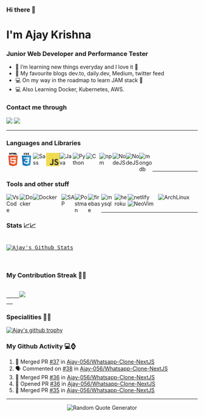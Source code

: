 ### Hi there 👋

# I'm Ajay Krishna

### Junior Web Developer and Performance Tester

- 🔭 I’m learning new things everyday and I love it 💖
- 📰 My favourite blogs dev.to, daily.dev, Medium, twitter feed
- 💻 On my way in the roadmap to learn JAM stack 🚀
- 💻 Also Learning Docker, Kubernetes, AWS.

### Contact me through

[<img height="30" src="https://img.shields.io/badge/twitter-%231DA1F2.svg?&style=for-the-badge&logo=twitter&logoColor=white" />][twitter]
[<img height="30" src="https://img.shields.io/badge/linkedin-%230077B5.svg?&style=for-the-badge&logo=linkedin&logoColor=white" />][linkedin]
<br />

<hr />

### Languages and Libraries

<img align="left" alt="HTML5" width="35px" src="https://raw.githubusercontent.com/github/explore/80688e429a7d4ef2fca1e82350fe8e3517d3494d/topics/html/html.png" />
<img align="left" alt="CSS3" width="35px" src="https://raw.githubusercontent.com/github/explore/80688e429a7d4ef2fca1e82350fe8e3517d3494d/topics/css/css.png" />
<img align="left" alt="Sass" width="35px" src="https://www.vectorlogo.zone/logos/sass-lang/sass-lang-icon.svg" />
<img align="left" alt="JS" width="35px" src="https://raw.githubusercontent.com/github/explore/80688e429a7d4ef2fca1e82350fe8e3517d3494d/topics/javascript/javascript.png" />
<img align="left" alt="Java" width="35px" src="https://www.vectorlogo.zone/logos/java/java-icon.svg" />
<img align="left" alt="Python" width="35px" src="https://www.vectorlogo.zone/logos/python/python-icon.svg" />
<img align="left" alt="C" width="35px" src="https://img.icons8.com/color/48/000000/c-programming.png" />
<img align="left" alt="npm" width="35px" src="https://www.vectorlogo.zone/logos/npmjs/npmjs-icon.svg" />
<img align="left" alt="NodeJS" width="35px" src="https://www.vectorlogo.zone/logos/reactjs/reactjs-icon.svg" />
<img align="left" alt="NodeJS" width="35px" src="https://www.vectorlogo.zone/logos/nodejs/nodejs-icon.svg" />
<img align="left" alt="mongodb" width="35px" src="https://www.vectorlogo.zone/logos/mongodb/mongodb-icon.svg" />
<br />
<br />
<hr />

### Tools and other stuff

<img align="left" alt="VsCode" width="35px" src="https://www.vectorlogo.zone/logos/visualstudio_code/visualstudio_code-icon.svg" />
<img align="left" alt="Docker" width="35px" src="https://www.vectorlogo.zone/logos/docker/docker-official.svg" />
<img align="left" alt="Docker" width="75px" src="https://www.vectorlogo.zone/logos/amazon_aws/amazon_aws-ar21.svg" />
<img align="left" alt="SAP" width="35px" src="https://www.vectorlogo.zone/logos/sap/sap-icon.svg" />
<img align="left" alt="Postman" width="35px" src="https://www.vectorlogo.zone/logos/getpostman/getpostman-icon.svg" />
<img align="left" alt="firebase" width="35px" src="https://www.vectorlogo.zone/logos/firebase/firebase-icon.svg" />
<img align="left" alt="mysql" width="35px" src="https://www.vectorlogo.zone/logos/mysql/mysql-icon.svg" />
<img align="left" alt="heroku" width="35px" src="https://www.vectorlogo.zone/logos/heroku/heroku-icon.svg" />
<img align="left" alt="netlify" width="80px" src="https://www.vectorlogo.zone/logos/netlify/netlify-ar21.svg" />
<!--<img align="left" alt="netlify" width="35px" src="https://www.vectorlogo.zone/logos/linux/linux-icon.svg" /> -->
<img align="left" alt="ArchLinux" width="100px" src="https://www.vectorlogo.zone/logos/archlinux/archlinux-ar21.svg" />
<img align="left" alt="NeoVim" width="100px" src="https://www.vectorlogo.zone/logos/neovimio/neovimio-ar21.svg" />

<br />
<br />

<hr />

### Stats 📈📈
<pre>
<a href="#stats">
<img align="center" alt="Ajay's Github Stats" src="https://github-readme-stats.vercel.app/api?username=Ajay-056&show_icons=true&theme=chartreuse-dark" />
</a>
<!-- <a href="#stats">
<img align="center" alt="Ajay's top languages" src="https://gh-readme-stats-jr2zafif6.vercel.app/api/top-langs/?username=Ajay-056&layout=compact&langs_count=8&theme=tokyonight" />
</a> -->
</pre>

### My Contribution Streak 🚀🚀
<pre>
  <a href="https://github.com/Ajay-056/github-readme-streak-stats">
    <img src="https://github-readme-streak-stats.herokuapp.com/?user=Ajay-056#version3"/>
  </a>
</pre>

[twitter]: https://twitter.com/balaajay19
[linkedin]: https://www.linkedin.com/in/ajay-krishna-065a1a162/

### Specialities 🎁🎁
[![Ajay's github trophy](https://github-profile-trophy.vercel.app/?username=Ajay-056&row=1)](https://github.com/Ajay-056)


### My Github Activity 💻⌚
<!--START_SECTION:activity-->
1. 🎉 Merged PR [#37](https://github.com/Ajay-056/Whatsapp-Clone-NextJS/pull/37) in [Ajay-056/Whatsapp-Clone-NextJS](https://github.com/Ajay-056/Whatsapp-Clone-NextJS)
2. 🗣 Commented on [#38](https://github.com/Ajay-056/Whatsapp-Clone-NextJS/issues/38) in [Ajay-056/Whatsapp-Clone-NextJS](https://github.com/Ajay-056/Whatsapp-Clone-NextJS)
3. 🎉 Merged PR [#36](https://github.com/Ajay-056/Whatsapp-Clone-NextJS/pull/36) in [Ajay-056/Whatsapp-Clone-NextJS](https://github.com/Ajay-056/Whatsapp-Clone-NextJS)
4. 💪 Opened PR [#36](https://github.com/Ajay-056/Whatsapp-Clone-NextJS/pull/36) in [Ajay-056/Whatsapp-Clone-NextJS](https://github.com/Ajay-056/Whatsapp-Clone-NextJS)
5. 🎉 Merged PR [#35](https://github.com/Ajay-056/Whatsapp-Clone-NextJS/pull/35) in [Ajay-056/Whatsapp-Clone-NextJS](https://github.com/Ajay-056/Whatsapp-Clone-NextJS)
<!--END_SECTION:activity-->

<hr />
<p align="center"><img src="https://github-readme-quotes.herokuapp.com/quote?theme=default&animation=default&layout=zues&font=default" alt="Random Quote Generator"></p>
